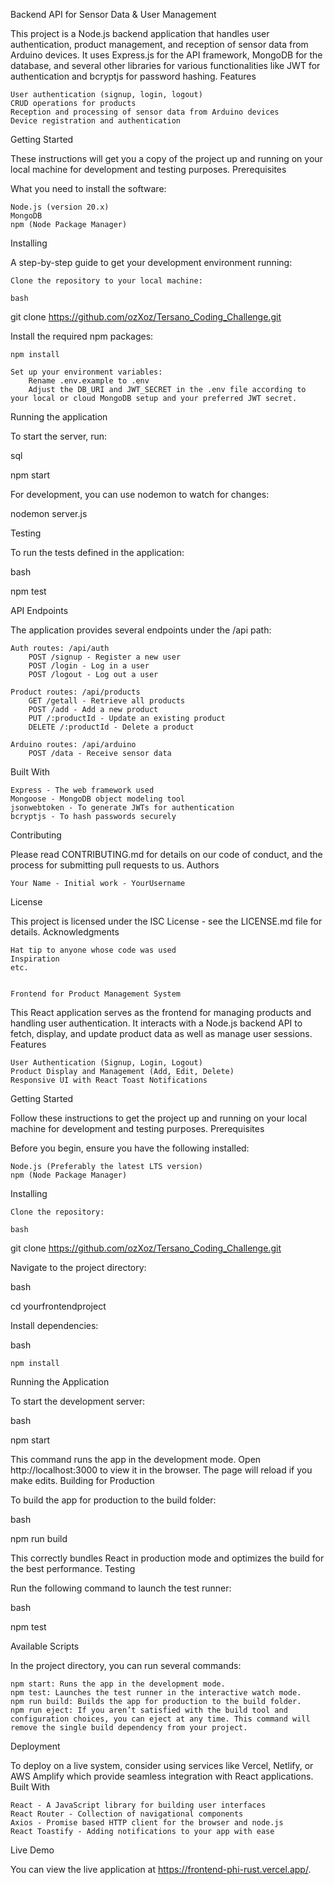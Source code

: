 Backend API for Sensor Data & User Management

This project is a Node.js backend application that handles user authentication, product management, and reception of sensor data from Arduino devices. It uses Express.js for the API framework, MongoDB for the database, and several other libraries for various functionalities like JWT for authentication and bcryptjs for password hashing.
Features

    User authentication (signup, login, logout)
    CRUD operations for products
    Reception and processing of sensor data from Arduino devices
    Device registration and authentication

Getting Started

These instructions will get you a copy of the project up and running on your local machine for development and testing purposes.
Prerequisites

What you need to install the software:

    Node.js (version 20.x)
    MongoDB
    npm (Node Package Manager)

Installing

A step-by-step guide to get your development environment running:

    Clone the repository to your local machine:

    bash

git clone https://github.com/ozXoz/Tersano_Coding_Challenge.git

Install the required npm packages:

    npm install

    Set up your environment variables:
        Rename .env.example to .env
        Adjust the DB_URI and JWT_SECRET in the .env file according to your local or cloud MongoDB setup and your preferred JWT secret.

Running the application

To start the server, run:

sql

npm start

For development, you can use nodemon to watch for changes:

nodemon server.js

Testing

To run the tests defined in the application:

bash

npm test

API Endpoints

The application provides several endpoints under the /api path:

    Auth routes: /api/auth
        POST /signup - Register a new user
        POST /login - Log in a user
        POST /logout - Log out a user

    Product routes: /api/products
        GET /getall - Retrieve all products
        POST /add - Add a new product
        PUT /:productId - Update an existing product
        DELETE /:productId - Delete a product

    Arduino routes: /api/arduino
        POST /data - Receive sensor data

Built With

    Express - The web framework used
    Mongoose - MongoDB object modeling tool
    jsonwebtoken - To generate JWTs for authentication
    bcryptjs - To hash passwords securely

Contributing

Please read CONTRIBUTING.md for details on our code of conduct, and the process for submitting pull requests to us.
Authors

    Your Name - Initial work - YourUsername

License

This project is licensed under the ISC License - see the LICENSE.md file for details.
Acknowledgments

    Hat tip to anyone whose code was used
    Inspiration
    etc.


    Frontend for Product Management System

This React application serves as the frontend for managing products and handling user authentication. It interacts with a Node.js backend API to fetch, display, and update product data as well as manage user sessions.
Features

    User Authentication (Signup, Login, Logout)
    Product Display and Management (Add, Edit, Delete)
    Responsive UI with React Toast Notifications

Getting Started

Follow these instructions to get the project up and running on your local machine for development and testing purposes.
Prerequisites

Before you begin, ensure you have the following installed:

    Node.js (Preferably the latest LTS version)
    npm (Node Package Manager)

Installing

    Clone the repository:

    bash

git clone https://github.com/ozXoz/Tersano_Coding_Challenge.git

Navigate to the project directory:

bash

cd yourfrontendproject

Install dependencies:

bash

    npm install

Running the Application

To start the development server:

bash

npm start

This command runs the app in the development mode. Open http://localhost:3000 to view it in the browser. The page will reload if you make edits.
Building for Production

To build the app for production to the build folder:

bash

npm run build

This correctly bundles React in production mode and optimizes the build for the best performance.
Testing

Run the following command to launch the test runner:

bash

npm test

Available Scripts

In the project directory, you can run several commands:

    npm start: Runs the app in the development mode.
    npm test: Launches the test runner in the interactive watch mode.
    npm run build: Builds the app for production to the build folder.
    npm run eject: If you aren’t satisfied with the build tool and configuration choices, you can eject at any time. This command will remove the single build dependency from your project.

Deployment

To deploy on a live system, consider using services like Vercel, Netlify, or AWS Amplify which provide seamless integration with React applications.
Built With

    React - A JavaScript library for building user interfaces
    React Router - Collection of navigational components
    Axios - Promise based HTTP client for the browser and node.js
    React Toastify - Adding notifications to your app with ease


Live Demo

You can view the live application at https://frontend-phi-rust.vercel.app/.


